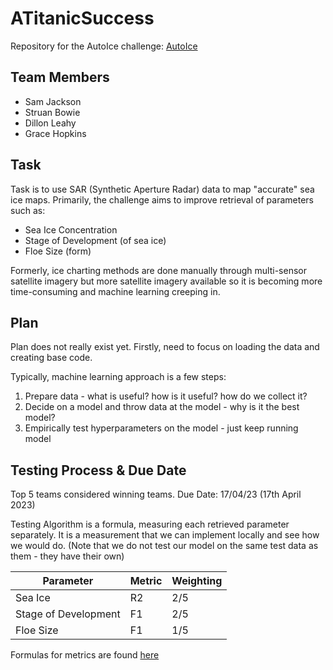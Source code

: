 # ATitanicSuccess
Repository for the AutoIce challenge: [AutoIce](https://platform.ai4eo.eu/auto-ice)

## Team Members
- Sam Jackson
- Struan Bowie
- Dillon Leahy
- Grace Hopkins

## Task
Task is to use SAR (Synthetic Aperture Radar) data to map "accurate" sea ice maps.
Primarily, the challenge aims to improve retrieval of parameters such as:
- Sea Ice Concentration
- Stage of Development (of sea ice)
- Floe Size (form)

Formerly, ice charting methods are done manually through multi-sensor satellite imagery but more satellite imagery available so it is becoming more time-consuming and machine learning creeping in.

## Plan

Plan does not really exist yet.
Firstly, need to focus on loading the data and creating base code.

Typically, machine learning approach is a few steps:
1. Prepare data - what is useful? how is it useful? how do we collect it?
2. Decide on a model and throw data at the model - why is it the best model?
3. Empirically test hyperparameters on the model - just keep running model

## Testing Process & Due Date
Top 5 teams considered winning teams.
Due Date: 17/04/23 (17th April 2023)

Testing Algorithm is a formula, measuring each retrieved parameter separately. 
It is a measurement that we can implement locally and see how we would do.
(Note that we do not test our model on the same test data as them - they have their own)


| Parameter              | Metric | Weighting |
| ---------------------- | ------ | --------- |
| Sea Ice                | R2     | 2/5       |
| Stage of Development   | F1     | 2/5       |
| Floe Size              | F1     | 1/5       |

Formulas for metrics are found [here](https://platform.ai4eo.eu/auto-ice/data)



